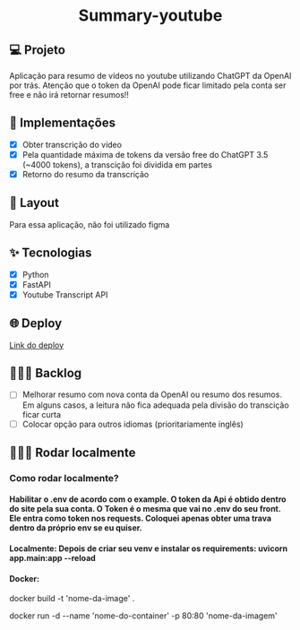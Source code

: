 <h1 align="center">
Summary-youtube
</h1>

## 💻 Projeto

Aplicação para resumo de vídeos no youtube utilizando ChatGPT da OpenAI por trás. Atenção que o token da OpenAI pode ficar limitado pela conta ser free e não irá retornar resumos!!

## 🔨 Implementações

- [x] Obter transcrição do vídeo
- [x] Pela quantidade máxima de tokens da versão free do ChatGPT 3.5 (~4000 tokens), a transcição foi dividida em partes
- [x] Retorno do resumo da transcrição

## 🎨 Layout

Para essa aplicação, não foi utilizado figma

## ✨ Tecnologias

- [x] Python
- [x] FastAPI
- [x] Youtube Transcript API

## 🌐 Deploy

[Link do deploy](https://summary-youtube.onrender.com)

## 👨🏻‍💻 Backlog

- [ ] Melhorar resumo com nova conta da OpenAI ou resumo dos resumos. Em alguns casos, a leitura não fica adequada pela divisão do transcição ficar curta
- [ ] Colocar opção para outros idiomas (prioritariamente inglês)

## 👨🏻‍💻 Rodar localmente

### Como rodar localmente?
#### Habilitar o .env de acordo com o example. O token da Api é obtido dentro do site pela sua conta. O Token é o mesma que vai no .env do seu front. Ele entra como token nos requests. Coloquei apenas obter uma trava dentro da próprio env se eu quiser.

#### Localmente:  Depois de criar seu venv e instalar os requirements: uvicorn app.main:app --reload

#### Docker:  

docker build -t 'nome-da-image' .

docker run -d --name 'nome-do-container' -p 80:80 'nome-da-imagem'

